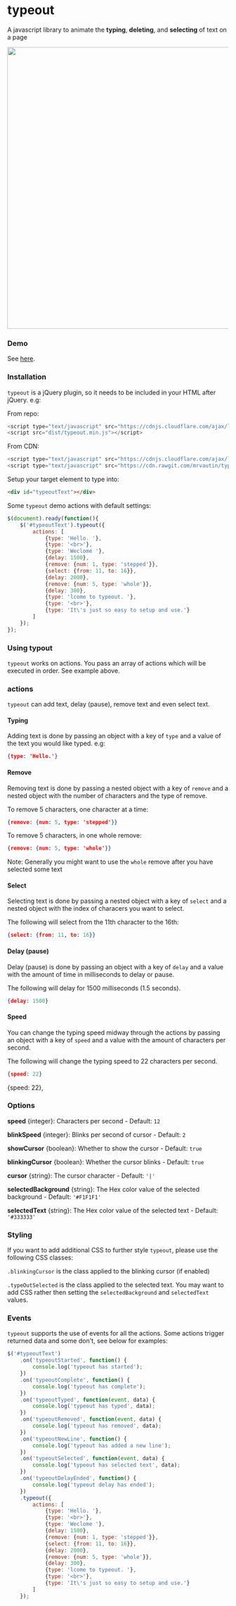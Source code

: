 # typeout

A javascript library to animate the **typing**, **deleting**, and **selecting** of text on a page

<img src="https://raw.githubusercontent.com/mrvautin/typeout/master/typeout.gif" width="640">

### Demo 
See [here](https://rawgit.com/mrvautin/typeout/master/index.html "Demo").

### Installation

`typeout` is a jQuery plugin, so it needs to be included in your HTML after jQuery. e.g:

From repo:

``` javascript
<script type="text/javascript" src="https://cdnjs.cloudflare.com/ajax/libs/jquery/3.1.1/jquery.min.js"></script>
<script src="dist/typeout.min.js"></script>
```

From CDN:
``` javascript
<script type="text/javascript" src="https://cdnjs.cloudflare.com/ajax/libs/jquery/3.1.1/jquery.min.js"></script>
<script type="text/javascript" src="https://cdn.rawgit.com/mrvautin/typeout/master/dist/typeout.min.js"></script>
```

Setup your target element to type into:

``` html
<div id="typeoutText"></div>
```

Some `typeout` demo actions with default settings:

``` javascript
$(document).ready(function(){
    $('#typeoutText').typeout({
        actions: [
            {type: 'Hello. '},
            {type: '<br>'},
            {type: 'Weclome '},
            {delay: 1500},
            {remove: {num: 1, type: 'stepped'}},
            {select: {from: 11, to: 16}},
            {delay: 2000},
            {remove: {num: 5, type: 'whole'}},
            {delay: 300},
            {type: 'lcome to typeout. '},
            {type: '<br>'},
            {type: 'It\'s just so easy to setup and use.'}
        ]
    });
});
```

### Using typout

`typeout` works on actions. You pass an array of actions which will be executed in order. See example above.

### actions

`typeout` can add text, delay (pause), remove text and even select text. 

#### Typing

Adding text is done by passing an object with a key of `type` and a value of the text you would like typed. e.g:

``` json
{type: 'Hello.'}
```

#### Remove

Removing text is done by passing a nested object with a key of `remove` and a nested object with the number of characters and the type of remove.

To remove 5 characters, one character at a time:

``` json
{remove: {num: 5, type: 'stepped'}}
```

To remove 5 characters, in one whole remove:

``` json
{remove: {num: 5, type: 'whole'}}
```

Note: Generally you might want to use the `whole` remove after you have selected some text

#### Select

Selecting text is done by passing a nested object with a key of `select` and a nested object with the index of characers you want to select.

The following will select from the 11th character to the 16th:

``` json
{select: {from: 11, to: 16}}
```

#### Delay (pause)

Delay (pause) is done by passing an object with a key of `delay` and a value with the amount of time in milliseconds to delay or pause.

The following will delay for 1500 milliseconds (1.5 seconds).

``` json
{delay: 1500}
```

#### Speed

You can change the typing speed midway through the actions by passing an object with a key of `speed` and a value with the amount of characters per second.

The following will change the typing speed to 22 characters per second.

``` json
{speed: 22}
```

{speed: 22},

### Options

**speed** {integer}: Characters per second - Default: `12`

**blinkSpeed** {integer}: Blinks per second of cursor - Default: `2`

**showCursor** {boolean}: Whether to show the cursor - Default: `true`

**blinkingCursor** {boolean}: Whether the cursor blinks - Default: `true`

**cursor** {string}: The cursor character - Default: `'|'`

**selectedBackground** {string}: The Hex color value of the selected background - Default: `'#F1F1F1'`

**selectedText** {string}: The Hex color value of the selected text - Default: `'#333333'`


### Styling

If you want to add additional CSS to further style `typeout`, please use the following CSS classes:

`.blinkingCursor` is the class applied to the blinking cursor (if enabled)

`.typeOutSelected` is the class applied to the selected text. You may want to add CSS rather then setting the `selectedBackground` and `selectedText` values.

### Events

`typeout` supports the use of events for all the actions. Some actions trigger returned data and some don't, see below for examples:

``` javascript
$('#typeoutText')
    .on('typeoutStarted', function() {
        console.log('typeout has started');
    })
    .on('typeoutComplete', function() {
        console.log('typeout has complete');
    })
    .on('typeoutTyped', function(event, data) {
        console.log('typeout has typed', data);
    })
    .on('typeoutRemoved', function(event, data) {
        console.log('typeout has removed', data);
    })
    .on('typeoutNewLine', function() {
        console.log('typeout has added a new line');
    })
    .on('typeoutSelected', function(event, data) {
        console.log('typeout has selected text', data);
    })
    .on('typeoutDelayEnded', function() {
        console.log('typeout delay has ended');
    })
    .typeout({
        actions: [
            {type: 'Hello. '},
            {type: '<br>'},
            {type: 'Weclome '},
            {delay: 1500},
            {remove: {num: 1, type: 'stepped'}},
            {select: {from: 11, to: 16}},
            {delay: 2000},
            {remove: {num: 5, type: 'whole'}},
            {delay: 300},
            {type: 'lcome to typeout. '},
            {type: '<br>'},
            {type: 'It\'s just so easy to setup and use.'}
        ]
    });
```